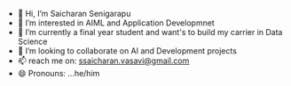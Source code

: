 - 👋 Hi, I’m Saicharan Senigarapu
- 👀 I’m interested in AIML and Application Developmnet
- 🌱 I’m currently  a final year student and want's to build my carrier in Data Science 
- 💞️ I’m looking to collaborate on AI and Development projects 
- 📫 reach me on:  ssaicharan.vasavi@gmail.com
- 😄 Pronouns: ...he/him


<!---
Saicharan39/Saicharan39 is a ✨ special ✨ repository because its `README.md` (this file) appears on your GitHub profile.
You can click the Preview link to take a look at your changes.
--->
